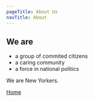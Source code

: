 ```yaml
---
pageTitle: About Us
navTitle: About
---
```



## We are

- a group of commited citizens
- a caring community
- a force in national politics

We are New Yorkers.

[Home](/)  <!-- '/' = Top level -->
<!-- [Google](http://google.com) -->